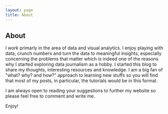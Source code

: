 ```yaml
---
layout: page
title: About 
---
```

## About

I work primarly in the area of data and visual analytics. I enjoy playing with data, crunch numbers and turn the data to meaningful insights, especially concerning the problems that matter which is indeed one of the reasons why I started exploring data journalism as a hobby. I started this blog to share my thoughts, interesting resources and knowledge. I am a big fan of "what? why? and how?" approach to learning new stuffs so you will find that most of my posts, in particular, the tutorials would be in this format.  

I am always open to reading your suggestions to further my website so please feel free to comment and write me. 

Enjoy!

